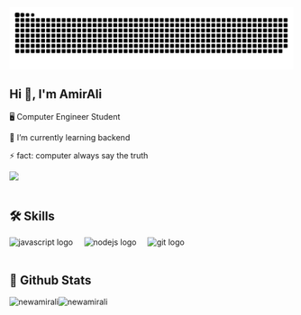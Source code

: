 ![snake game](https://github.com/NewAmirAli/NewAmirAli/blob/main/github-user-contribution.svg)
## Hi 👋, I'm AmirAli



🖥 Computer Engineer Student

🌱 I’m currently learning backend

⚡ fact: computer always say the truth

<div >
  <img src="https://visitor-badge.laobi.icu/badge?page_id=NewAmirAli.NewAmirAli&"  />
</div>

<br />

## 🛠 Skills

<div align="left">
  <img src="https://cdn.jsdelivr.net/gh/devicons/devicon/icons/javascript/javascript-original.svg" height="40" alt="javascript logo"  />
  <img width="12" />
  <img src="https://cdn.jsdelivr.net/gh/devicons/devicon/icons/nodejs/nodejs-original.svg" height="40" alt="nodejs logo"  />
  <img width="12" />
  <img src="https://cdn.jsdelivr.net/gh/devicons/devicon/icons/git/git-original.svg" height="40" alt="git logo"  />
</div>

<br />

## 📐 Github Stats
<p><img align="left" src="https://github-readme-stats.vercel.app/api?username=NewAmirAli&show_icons=true&theme=dracula" alt="newamirali" /></p>
<p><img align="left" src="https://github-readme-stats.vercel.app/api/top-langs?username=newamirali&show_icons=true&locale=en&layout=compact" alt="newamirali" /></p>


